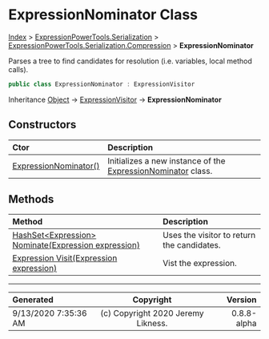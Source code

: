 ﻿# ExpressionNominator Class

[Index](../index.md) > [ExpressionPowerTools.Serialization](ExpressionPowerTools.Serialization.a.md) > [ExpressionPowerTools.Serialization.Compression](ExpressionPowerTools.Serialization.Compression.n.md) > **ExpressionNominator**

Parses a tree to find candidates for resolution (i.e. variables, local method calls).

```csharp
public class ExpressionNominator : ExpressionVisitor
```

Inheritance [Object](https://docs.microsoft.com/dotnet/api/system.object) → [ExpressionVisitor](https://docs.microsoft.com/dotnet/api/system.linq.expressions.expressionvisitor) → **ExpressionNominator**

## Constructors

| Ctor | Description |
| :-- | :-- |
| [ExpressionNominator()](ExpressionPowerTools.Serialization.Compression.ExpressionNominator.ctor.md#expressionnominator) | Initializes a new instance of the [ExpressionNominator](ExpressionPowerTools.Serialization.Compression.ExpressionNominator.cs.md) class. |
## Methods

| Method | Description |
| :-- | :-- |
| [HashSet&lt;Expression> Nominate(Expression expression)](ExpressionPowerTools.Serialization.Compression.ExpressionNominator.Nominate.m.md) | Uses the visitor to return the candidates. |
| [Expression Visit(Expression expression)](ExpressionPowerTools.Serialization.Compression.ExpressionNominator.Visit.m.md) | Vist the expression. |

---

| Generated | Copyright | Version |
| :-- | :-: | --: |
| 9/13/2020 7:35:36 AM | (c) Copyright 2020 Jeremy Likness. | 0.8.8-alpha |
